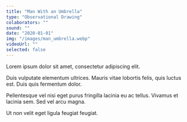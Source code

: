 ```yaml
---
title: "Man With an Umbrella"
type: "Observational Drawing"
colaborators: ""
sound: ""
date: "2020-01-01"
img: "/images/man_umbrella.webp"
videoUrl: ""
selected: false
---
```

Lorem ipsum dolor sit amet, consectetur adipiscing elit.

Duis vulputate elementum ultrices. Mauris vitae lobortis felis, quis luctus est. Duis quis fermentum dolor. 

Pellentesque vel nisi eget purus fringilla lacinia eu ac tellus. Vivamus et lacinia sem. Sed vel arcu magna. 

Ut non velit eget ligula feugiat feugiat.